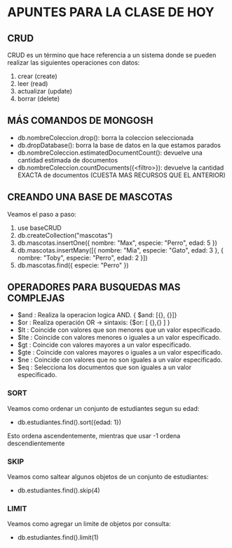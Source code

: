 # APUNTES PARA LA CLASE DE HOY

## CRUD

CRUD es un término que hace referencia a un sistema donde se pueden realizar las siguientes operaciones con datos:

1. crear (create)
2. leer (read)
3. actualizar (update)
4. borrar (delete)

## MÁS COMANDOS DE MONGOSH

- db.nombreColeccion.drop(): borra la coleccion seleccionada
- db.dropDatabase(): borra la base de datos en la que estamos parados
- db.nombreColeccion.estimatedDocumentCount(): devuelve una cantidad estimada de documentos
- db.nombreColeccion.countDocuments({\<filtro\>}): devuelve la cantidad EXACTA de documentos (CUESTA MAS RECURSOS QUE EL ANTERIOR)

## CREANDO UNA BASE DE MASCOTAS

Veamos el paso a paso:

1. use baseCRUD
2. db.createCollection("mascotas")
3. db.mascotas.insertOne({ nombre: "Max", especie: "Perro", edad: 5 })
4. db.mascotas.insertMany([{ nombre: "Mia", especie: "Gato", edad: 3 }, { nombre: "Toby", especie: "Perro", edad: 2 }])
5. db.mascotas.find({ especie: "Perro" }) <!-- Filtramos por especie -->

## OPERADORES PARA BUSQUEDAS MAS COMPLEJAS

- $and : Realiza la operacion logica AND. { $and: [{}, {}]}
- $or : Realiza operación OR -> sintaxis: {$or: [ {},{} ] }
- $lt : Coincide con valores que son menores que un valor especificado.
- $lte : Coincide con valores menores o iguales a un valor especificado.
- $gt : Coincide con valores mayores a un valor especificado.
- $gte : Coincide con valores mayores o iguales a un valor especificado.
- $ne : Coincide con valores que no son iguales a un valor especificado.
- $eq : Selecciona los documentos que son iguales a un valor especificado.

### SORT

Veamos como ordenar un conjunto de estudiantes segun su edad:

- db.estudiantes.find().sort({edad: 1})

Esto ordena ascendentemente, mientras que usar -1 ordena descendientemente

### SKIP

Veamos como saltear algunos objetos de un conjunto de estudiantes:

- db.estudiantes.find().skip(4)

### LIMIT

Veamos como agregar un limite de objetos por consulta:

- db.estudiantes.find().limit(1)
